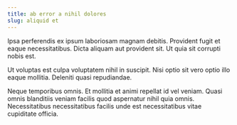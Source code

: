 ```yaml
---
title: ab error a nihil dolores
slug: aliquid et
---
```


Ipsa perferendis ex ipsum laboriosam magnam debitis. Provident fugit et eaque necessitatibus. Dicta aliquam aut provident sit. Ut quia sit corrupti nobis est.

Ut voluptas est culpa voluptatem nihil in suscipit. Nisi optio sit vero optio illo eaque mollitia. Deleniti quasi repudiandae.

Neque temporibus omnis. Et mollitia et animi repellat id vel veniam. Quasi omnis blanditiis veniam facilis quod aspernatur nihil quia omnis. Necessitatibus necessitatibus facilis unde est necessitatibus vitae cupiditate officia.
